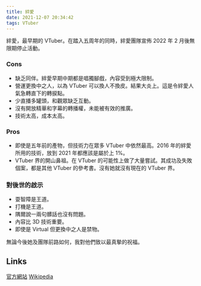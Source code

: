 ```yaml
---
title: 絆愛
date: 2021-12-07 20:34:42
tags: VTuber
---
```

絆愛，最早期的 VTuber。在踏入五周年的同時，絆愛團隊宣佈 2022 年 2 月後無限期停止活動。

### Cons
* 缺乏同伴。絆愛早期中期都是唱獨腳戲，內容受到極大限制。
* 營運更換中之人，以為 VTuber 可以換人不換皮。結果大炎上。這是令絆愛人氣急轉直下的轉捩點。
* 少直播多罐頭，和觀眾缺乏互動。
* 沒有開放精華和字幕的轉播權，未能被有效的推廣。
* 技術太高，成本太高。

### Pros
* 即使是五年前的產物，但技術力在眾多 VTuber 中依然最高。2016 年的絆愛所用的技術，放到 2021 年都應該是屬於上 1%。
* VTuber 界的開山鼻祖。在 VTuber 的可能性上做了大量嘗試。其成功及失敗個案，都是其他 VTuber 的參考書。沒有她就沒有現在的 VTuber 界。

### 對後世的啟示
* 耍智障是王道。
* 打機是王道。
* 隅爾說一兩句髒話也沒有問題。
* 內容比 3D 技術重要。
* 即使是 Virtual 但更換中之人是禁物。

無論今後她及團隊前路如何，我對他們致以最真摰的祝福。

## Links

[官方網站](https://kizunaai.com/)
[Wikipedia](https://en.wikipedia.org/wiki/Kizuna_AI)
